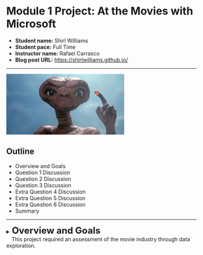 
# Module 1 Project: At the Movies with Microsoft

* **Student name:** Shirl Williams
* **Student pace:** Full Time
* **Instructor name:** Rafael Carrasco
* **Blog post URL:** https://shirlwilliams.github.io/

***

![ET](images/ET.jpeg)

## Outline

* Overview and Goals
* Question 1 Discussion
* Question 2 Discussion
* Question 3 Discussion
* Extra Question 4 Discussion
* Extra Question 5 Discussion
* Extra Question 6 Discussion
* Summary
***

<details><summary><span style="font-size:18pt; font-weight:bold">Overview and Goals</span><br>
&emsp;This project required an assessment of the movie industry through data exploration.<br></summary>
    
## Goals
The overall goal of this project is to find useful insights while practicing exploratory data analysis. Our premise is to investigate the available data to assist Microsoft as they begin a movie industry. Our analysis should include assessments on what movies were a box office success.
    
Datasets provided for exploration:

* imdb_title_crew.csv
* tmdb_movies.csv
* imdb_title_akas.csv
* imdb_title_ratings.csv
* imdb_name_basics.csv
* imdb_title_basics.csv
* tn_movie_budgets.csc
* bom_movie_gross.tsv



<details><summary><span style="font-size:18pt; font-weight:bold">Q1 Are there any patterns or relationships among the most profitable movies?</span><br>&emsp;Explore genres as they relate to movie profit.</summary>
    
## Exploration (EDA)
(Discliamer: This exploration was taken from a class session hosted by our instructor.)
A database was created to include all the files presented in our project. A tabular preview of information available was created and evaluated. A determination was made to compare genres to profit and a dataframe was created for this comparison by taking the world-wide gross and subtacting the production budget. For our investigation we chose to view the top 100 most profitable movies. Upon sorting it was determined the top 5 most profitable movies were *Avatar*, *Titanic*, *Avengers: Infinity War*, *Star Wars Ep. VII: The Force Awakens*, and *Jurassic World*. A list was created of genres from the dataframe and a count was taken of each genre from the list of top profitable movies. A barh graphic was created from this list of most profitable movies (shown below). Notice that Adventrue seems to be the most profitable and the top 5 movies listed above all contain the Adventure genre. The tables created for movie comparison by profit were saved for use in other investigations. 
![image.png](attachment:image.png)

## Insights/Findings/Recommendations

**Findings**
After examining the top 100 movies for gross/budget difference, I found that the most represented genres were Adventure, Action and Sci-Fi. Of the top 100 movies, 43 movies did not have genre data available and were subsequently deleted. The lowest represented genres were Music and Biography.

**Recommendations**
Movies of the genres Adventure, Action, or Sci-Fi have the most likelihood of drawing a profit. Most Musical and Biography films should be avoided.

**Next Steps**
The data provided contained many gaps. A thorough cleaning of the data is recommended to include attempts to fill in missing data.

<details><summary><span style="font-size:18pt; font-weight:bold">Q2 What studios tend to make the most profitable 
movies?</span><br>&emsp;Explore top movies by production company.</summary>

## Exploration (EDA)
Since Microsoft is beginning the movie making business, it might benefit them to see who the top production 
companies might be. The table with production company/studio information was joined to the profit table creating 
a new dataframe to investigate movie studios as they relate to profit. A dataframe with average profit by studio 
was created. A chart representing the top 10 studios was isolated (representative graph below).
![profitable studios](images/10_profitable_studios.png)

## Insights/Findings/Recommendations

**Findings**
The top 3 most profitable studios are Buena Vista, Universal and Fox. 

**Recommendations**
An investigation into what the top three studios are doing would likely be beneficial. It is worth noting that 
some studios might be listed more than once as WB(NL) and WB are likely both versions of Warner Brothers studios 
as well as LGF and LG/S seem to be versions of Lions Gates studios.

**Next Steps**
An investigation and thorough cleaning of studios names may produce different results. I suspect that combining studios (ex: LGF and LG/S) will change the list slightly. May also want to find the average profit/movie to account for sheer volumel
(By the way - if you use average profit instead of total profit you get a studio called Greater India that shows up third.) 

<details><summary><span style="font-size:18pt; font-weight:bold">Q3 What is a good length for a movie?</span><br>&emsp;Explore movie runtime as it relates to profit.</summary>
    
## Exploration (EDA)
Tables from the database were explored for possible characteristics of profitable movies. Runtime length was selected for exploration. Tables were chosen incidating movie runtime and the most profitable movies and a new table was created. After adjusting for duplicates and dropping movies where runtime was missing a table of the top 50 most profitable movies was created. Statistics were examinated and a violin plot was created to visually represent the findings (below).
![violin plot of top movie runtimes](images/runtime.png)

## Insights/Findings/Recommendations

**Findings**
After examining statistical data (5 number summary) of the top 50 most profitable movies and how runtime relates, most of the movies (middle IQR) had runtimes between 95 and 142 minutes. However, 4 of the top 10 had runtimes outside of this range. 

**Recommendations**
Set a target runtime length of movies to be between 95 and 142 minutes.

**Next Steps**
An investigation and thorough cleaning of profit data may produce different results.

<details><summary><span style="font-size:18pt; font-weight:bold">Q4 Are more profitable movies also the most popular?</span><br>&emsp;Explore popularity versus profitability among top movies</summary>
    
## Exploration (EDA)
One might think it reasonable that more popular movies would be most profitable, so this investigation set out to verify this generalization. A table with popularity ratings was joined to a table showing movie profitablility. I took the to 100 most profitabile movies and looked at the distribution of their popularity (top graph below). Secondly I took the top 100 most popular movies and created a distribution of their profitability (bottom graph below).
![scatter plot most popular](images/most_profitable_popular.png)
![scatter plot most popular](images/most_popular.png)

## Insights/Findings/Recommendations

**Findings**
Although there is a slight upward trend, it appears that profitability and popularity are not necissarily tied together. 

**Recommendations**
Care must be taken, as in all things, to maximize profit. The popularity of a movie is not the main determination of profit.

**Next Steps**
An investigation and thorough cleaning of movies by profit and/or popularity may produce different results.

<details><summary><span style="font-size:18pt; font-weight:bold">Q5 Do more profitable movies also have higher ratings?</span><br>&emsp;Higher Rated Movies versus Profit</summary>
    
## Exploration (EDA)
An investigation of the IMDB organization and their ratings as it relates to profits might produce an association that worth looking into. Joining tables from the movie database to compare IMDB ratings versus their popularity I created a table and then a graphs to visualize any relationship that might exist.
![ratings versus profits](images/ratings_vs_profit.png)
![most profitable versus ratings](images/most-profitable_ratings.png)

**Findings**
The highest ratings do not produce the highest profits. However, it appears there is a peak around the 6.2 median rating.

**Recommendations**
It may be worth a closer look at the more profitable movies rated between 6 and 8 by the IMDB to find any commonalities.

**Next Steps**
An investigation and thorough cleaning of data by movie of ratings and profitability may produce different results.

<details><summary><span style="font-size:18pt; font-weight:bold">Q6 Is there a relationship between popularity and the IMDB ratings?</span><br>&emsp;Explore Popularity versus Ratings</summary>
    
## Exploration (EDA)
Even though popularity and IMDB ratings are calculated differently,  a relationship was investigated by comparing the most popular movies with the top rated movies. A visual was created of the top 100 movies for comparison (below). 
![Top movie ratings by popularity](images/top_ratings_by_popularity.png)

## Insights/Findings/Recommendations
**Findings** A relationship between the movies rated by the members of IMDB and the most popular movies does not seem to exist. Consideration of movies should be based on some other metric.

**Recommendations** Additional investigations into other relationships may reveal more promising relationships

**Next Steps** A thorough cleaning of the data movies, ratings, and popularity a may produce different results.

<details><summary><span style="font-size:18pt; font-weight:bold">In Conclusion</span><br>   </summary>
    
#### For success in the movie industry Microsoft should
* seek to maximize profit by choosing to create more movies that are Adventure, Action and/or Sci-Fi and avoiding Musical, Horror, Biographies and Romance movies
* further investigate relationships between the top studios Dreamworks, Buena Vista, and Great India Films
* try to make movies between 95 and 140 minutes
* although a movie cannot do well without being widely seen, care should be taken to maximize profits while minimizing expenses as in any company - relationships with the highly rated movies and the popular movies do not seem to significantly affect profit
* possibly provide better data without numerous missing values
